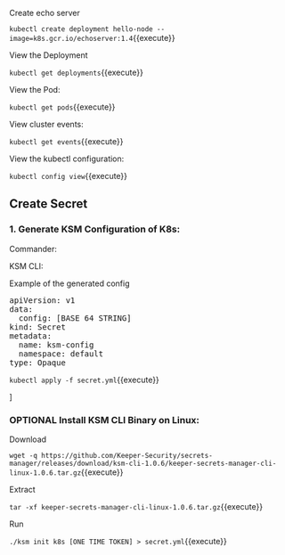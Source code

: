 

Create echo server

`kubectl create deployment hello-node --image=k8s.gcr.io/echoserver:1.4`{{execute}}

View the Deployment

`kubectl get deployments`{{execute}}

View the Pod:

`kubectl get pods`{{execute}}

View cluster events:

`kubectl get events`{{execute}}

View the kubectl configuration:

`kubectl config view`{{execute}}


## Create Secret

### 1. Generate KSM Configuration of K8s:

Commander:


KSM CLI:


Example of the generated config


<pre class="file" data-filename="secret.yml" data-target="replace">
apiVersion: v1
data:
  config: [BASE 64 STRING]
kind: Secret
metadata:
  name: ksm-config
  namespace: default
type: Opaque
</pre>


`kubectl apply -f secret.yml`{{execute}}





]
### OPTIONAL Install KSM CLI Binary on Linux:

Download

`wget -q https://github.com/Keeper-Security/secrets-manager/releases/download/ksm-cli-1.0.6/keeper-secrets-manager-cli-linux-1.0.6.tar.gz`{{execute}}

Extract

`tar -xf keeper-secrets-manager-cli-linux-1.0.6.tar.gz`{{execute}}

Run

`./ksm init k8s [ONE TIME TOKEN] > secret.yml`{{execute}}